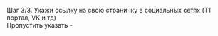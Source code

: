 Шаг 3/3\. Укажи ссылку на свою страничку в социальных сетях \(T1 портал, VK и тд\)  
Пропустить указать \-